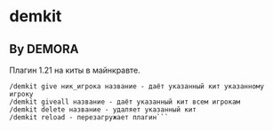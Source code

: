 # demkit 
## By DEMORA
Плагин 1.21 на киты в майнкравте.

```/demkit create название - создать кит
/demkit give ник_игрока название - даёт указанный кит указанному игроку
/demkit giveall название - даёт указанный кит всем игрокам 
/demkit delete название - удаляет указанный кит
/demkit reload - перезагружает плагин```

